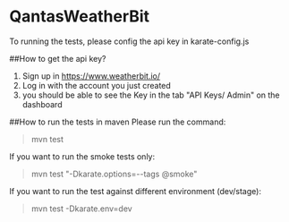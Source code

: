 # QantasWeatherBit

To running the tests, please config the api key in karate-config.js

##How to get the api key?
1. Sign up in https://www.weatherbit.io/
2. Log in with the account you just created
3. you should be able to see the Key in the tab "API Keys/ Admin" on the dashboard

##How to run the tests in maven
Please run the command:
> mvn test

If you want to run the smoke tests only:
> mvn test "-Dkarate.options=--tags @smoke"

If you want to run the test against different environment (dev/stage):
> mvn test -Dkarate.env=dev 
